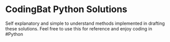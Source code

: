 # CodingBat Python Solutions
Self explanatory and simple to understand methods implemented in drafting these solutions. Feel free to use this for reference and enjoy coding in #Python
